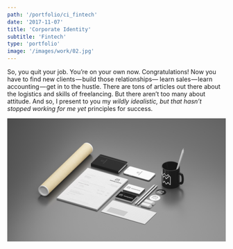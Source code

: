 ```yaml
---
path: '/portfolio/ci_fintech'
date: '2017-11-07'
title: 'Corporate Identity'
subtitle: 'Fintech'
type: 'portfolio'
image: '/images/work/02.jpg'
---
```


So, you quit your job. You’re on your own now.
Congratulations!
Now you have to find new clients — build those relationships— learn sales — learn accounting — get in to the hustle. There are tons of articles out there about the logistics and skills of freelancing. But there aren’t too many about attitude.
And so, I present to you my _wildly idealistic, but that hasn’t stopped working for me yet_ principles for success.

![CI](../../images/work/02.jpg)
